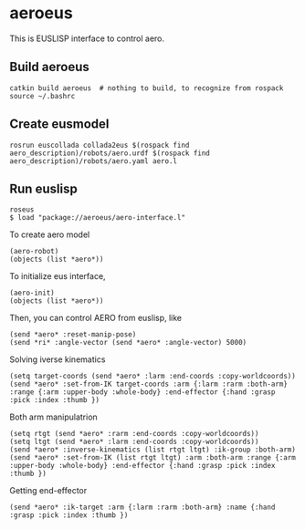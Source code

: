 # aeroeus

This is EUSLISP interface to control aero.

## Build aeroeus

```
catkin build aeroeus  # nothing to build, to recognize from rospack
source ~/.bashrc
```

## Create eusmodel
```
rosrun euscollada collada2eus $(rospack find aero_description)/robots/aero.urdf $(rospack find aero_description)/robots/aero.yaml aero.l
```

## Run euslisp

```
roseus
$ load "package://aeroeus/aero-interface.l"
```

To create aero model
```
(aero-robot)
(objects (list *aero*))
```

To initialize eus interface,
```
(aero-init)
(objects (list *aero*))
```

Then, you can control AERO from euslisp, like

```
(send *aero* :reset-manip-pose)
(send *ri* :angle-vector (send *aero* :angle-vector) 5000)
```

Solving iverse kinematics

```
(setq target-coords (send *aero* :larm :end-coords :copy-worldcoords))
(send *aero* :set-from-IK target-coords :arm {:larm :rarm :both-arm} :range {:arm :upper-body :whole-body} :end-effector {:hand :grasp :pick :index :thumb })
```

Both arm manipulatrion

```
(setq rtgt (send *aero* :rarm :end-coords :copy-worldcoords))
(setq ltgt (send *aero* :larm :end-coords :copy-worldcoords))
(send *aero* :inverse-kinematics (list rtgt ltgt) :ik-group :both-arm)
(send *aero* :set-from-IK (list rtgt ltgt) :arm :both-arm :range {:arm :upper-body :whole-body} :end-effector {:hand :grasp :pick :index :thumb })
```

Getting end-effector

```
(send *aero* :ik-target :arm {:larm :rarm :both-arm} :name {:hand :grasp :pick :index :thumb })
```
